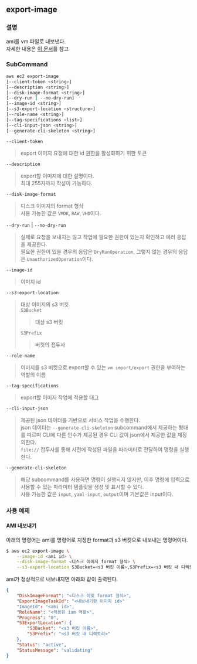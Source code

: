 ## export-image

### 설명
ami를 vm 파일로 내보낸다.   
자세한 내용은 [이 문서](https://docs.aws.amazon.com/ko_kr/vm-import/latest/userguide/vmexport_image.html)를 참고

### SubCommand
```bash
aws ec2 export-image
[--client-token <string>]
[--description <string>]
[--disk-image-format <string>]
[--dry-run | --no-dry-run]
[--image-id <string>]
[--s3-export-location <structure>]
[--role-name <string>]
[--tag-specifications <list>]
[--cli-input-json <string>]
[--generate-cli-skeleton <string>]
```

`--client-token`
> export 이미지 요청에 대한 id 권한을 활성화하기 위한 토큰

`--description`
> export할 이미지에 대한 설명이다.   
> 최대 255자까지 작성이 가능하다.

`--disk-image-format`
> 디스크 이미지의 format 형식   
> 사용 가능한 값은 `VMDK`, `RAW`, `VHD`이다.

`--dry-run` | `--no-dry-run`   
> 실제로 요청을 보내지는 않고 작업에 필요한 권한이 있는지 확인하고 에러 응답을 제공한다.   
> 필요한 권한이 있을 경우의 응답은 `DryRunOperation`, 그렇지 않는 경우의 응답은 `UnauthorizedOperation`이다.   

`--image-id`
> 이미지 id

`--s3-export-location`
> 대상 이미지의 s3 버킷   
> `S3Bucket`   
>> 대상 s3 버킷   
>
> `S3Prefix`   
>> 버킷의 접두사

`--role-name`
> 이미지를 s3 버킷으로 export할 수 있는 `vm import/export` 권한을 부여하는 역할의 이름

`--tag-specifications`
> export할 이미지 작업에 적용할 태그

`--cli-input-json`   
> 제공된 json 데이터를 기반으로 서비스 작업을 수행한다.   
> json 데이터는 `--generate-cli-skeleton` subcommand에서 제공하는 형태를 따르며 CLI에 다른 인수가 제공된 경우 CLI 값이 json에서 제공한 값을 재정의한다.   
> `file://` 접두사를 통해 사전에 작성된 파일을 파라미터로 전달하여 명령을 실행한다.   

`--generate-cli-skeleton`   
> 해당 subcommand를 사용하면 명령이 실행되지 않지만, 이후 명령에 입력으로 사용할 수 있는 파라미터 템플릿을 생성 및 표시할 수 있다.   
> 사용 가능한 값은 `input`, `yaml-input`, `output`이며 기본값은 input이다.  

### 사용 예제

#### AMI 내보내기

아래의 명령어는 ami를 명령어로 지정한 format과 s3 버킷으로 내보내는 명령어이다.
```bash
$ aws ec2 export-image \
    --image-id <ami id> \
    --disk-image-format <디스크 이미지 format 형식> \
    --s3-export-location S3Bucket=<s3 버킷 이름>,S3Prefix=<s3 버킷 내 디렉토리>
```

ami가 정상적으로 내보내지면 아래와 같이 출력된다.
```json
{
    "DiskImageFormat": "<디스크 이밎 format 형식>",
    "ExportImageTaskId": "<내보내기한 이미지 id>"
    "ImageId": "<ami id>",
    "RoleName": "<적용된 iam 역할>",
    "Progress": "0",
    "S3ExportLocation": {
        "S3Bucket": "<s3 버킷 이름>",
        "S3Prefix": "<s3 버킷 내 디렉토리>"
    },
    "Status": "active",
    "StatusMessage": "validating"
}
```